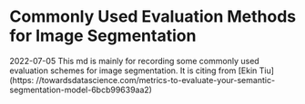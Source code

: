 # Commonly Used Evaluation Methods for Image Segmentation
2022-07-05
This md is mainly for recording some commonly used evaluation schemes for image
segmentation. It is citing from [Ekin Tiu](https:
//towardsdatascience.com/metrics-to-evaluate-your-semantic-segmentation-model-6bcb99639aa2)



